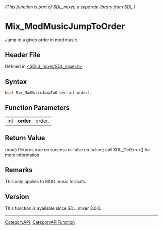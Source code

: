 ###### (This function is part of SDL_mixer, a separate library from SDL.)
# Mix_ModMusicJumpToOrder

Jump to a given order in mod music.

## Header File

Defined in [<SDL3_mixer/SDL_mixer.h>](https://github.com/libsdl-org/SDL_mixer/blob/main/include/SDL3_mixer/SDL_mixer.h)

## Syntax

```c
bool Mix_ModMusicJumpToOrder(int order);
```

## Function Parameters

|     |           |        |
| --- | --------- | ------ |
| int | **order** | order. |

## Return Value

(bool) Returns true on success or false on failure; call SDL_GetError() for
more information.

## Remarks

This only applies to MOD music formats.

## Version

This function is available since SDL_mixer 3.0.0.

----
[CategoryAPI](CategoryAPI), [CategoryAPIFunction](CategoryAPIFunction)

